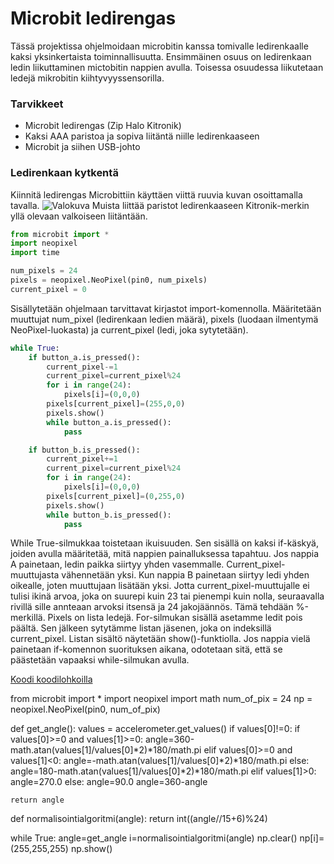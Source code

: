 # Microbit ledirengas
Tässä projektissa ohjelmoidaan microbitin kanssa tomivalle ledirenkaalle kaksi yksinkertaista toiminnallisuutta. Ensimmäinen osuus on ledirenkaan ledin liikuttaminen mictobitin nappien avulla. Toisessa osuudessa liikutetaan ledejä mikrobitin kiihtyvyyssensorilla.
### Tarvikkeet
- Microbit ledirengas (Zip Halo Kitronik)
- Kaksi AAA paristoa ja sopiva liitäntä niille ledirenkaaseen
- Microbit ja siihen USB-johto

### Ledirenkaan kytkentä
Kiinnitä ledirengas Microbittiin käyttäen viittä ruuvia kuvan osoittamalla tavalla.
![Valokuva](LedirangasKuva.jpg)
Muista liittää paristot ledirenkaaseen Kitronik-merkin yllä olevaan valkoiseen liitäntään.

```python
from microbit import *
import neopixel
import time

num_pixels = 24
pixels = neopixel.NeoPixel(pin0, num_pixels)
current_pixel = 0
````
Sisällytetään ohjelmaan tarvittavat kirjastot import-komennolla. Määritetään muuttujat num_pixel (ledirenkaan ledien määrä), pixels (luodaan ilmentymä NeoPixel-luokasta) ja current_pixel (ledi, joka sytytetään).

```python
while True:
    if button_a.is_pressed():
        current_pixel-=1
        current_pixel=current_pixel%24
        for i in range(24):
            pixels[i]=(0,0,0)
        pixels[current_pixel]=(255,0,0)
        pixels.show()
        while button_a.is_pressed():
            pass

    if button_b.is_pressed():
        current_pixel+=1
        current_pixel=current_pixel%24
        for i in range(24):
            pixels[i]=(0,0,0)
        pixels[current_pixel]=(0,255,0)
        pixels.show()
        while button_b.is_pressed():
            pass
````
While True-silmukkaa toistetaan ikuisuuden. Sen sisällä on kaksi if-käskyä, joiden avulla määritetää, mitä nappien painalluksessa tapahtuu. Jos nappia A painetaan, ledin paikka siirtyy yhden vasemmalle. Current_pixel-muuttujasta vähennetään yksi. Kun nappia B painetaan siirtyy ledi yhden oikealle, joten muuttujaan lisätään yksi. Jotta current_pixel-muuttujalle ei tulisi ikinä arvoa, joka on suurepi kuin 23 tai pienempi kuin nolla, seuraavalla rivillä sille annteaan arvoksi itsensä ja 24 jakojäännös. Tämä tehdään %-merkillä. Pixels on lista ledejä. For-silmukan sisällä asetamme ledit pois päältä. Sen jälkeen sytytämme listan jäsenen, joka on indeksillä current_pixel. Listan sisältö näytetään show()-funktiolla. Jos nappia vielä painetaan if-komennon suorituksen aikana, odotetaan sitä, että se päästetään vapaaksi while-silmukan avulla. 







[Koodi koodilohkoilla](https://makecode.microbit.org/_0s08bAE98Rdg)



from microbit import *
import neopixel
import math
num_of_pix = 24
np = neopixel.NeoPixel(pin0, num_of_pix)

def get_angle():
    values = accelerometer.get_values()
    if values[0]!=0:
        if values[0]>=0 and values[1]>=0:
            angle=360-math.atan(values[1]/values[0]*2)*180/math.pi
        elif values[0]>=0 and values[1]<0:
            angle=-math.atan(values[1]/values[0]*2)*180/math.pi
        else:
            angle=180-math.atan(values[1]/values[0]*2)*180/math.pi
    elif values[1]>0:
        angle=270.0
    else:
        angle=90.0
    angle=360-angle
    
    return angle
def normalisointialgoritmi(angle):
    return int((angle//15+6)%24)

while True:
    angle=get_angle
    i=normalisointialgoritmi(angle)
    np.clear()
    np[i]=(255,255,255)
    np.show()


 
